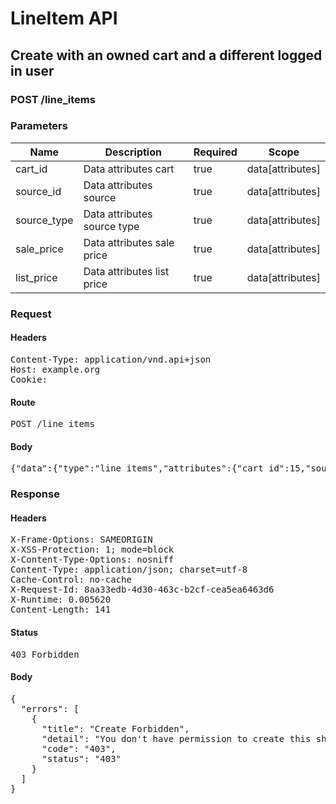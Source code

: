 # LineItem API

## Create with an owned cart and a different logged in user

### POST /line_items

### Parameters

| Name | Description | Required | Scope |
|------|-------------|----------|-------|
| cart_id | Data attributes cart | true | data[attributes] |
| source_id | Data attributes source | true | data[attributes] |
| source_type | Data attributes source type | true | data[attributes] |
| sale_price | Data attributes sale price | true | data[attributes] |
| list_price | Data attributes list price | true | data[attributes] |

### Request

#### Headers

<pre>Content-Type: application/vnd.api+json
Host: example.org
Cookie: </pre>

#### Route

<pre>POST /line_items</pre>

#### Body

<pre>{"data":{"type":"line_items","attributes":{"cart_id":15,"source_id":8,"source_type":"Item","sale_price":1.0,"list_price":1.0}}}</pre>

### Response

#### Headers

<pre>X-Frame-Options: SAMEORIGIN
X-XSS-Protection: 1; mode=block
X-Content-Type-Options: nosniff
Content-Type: application/json; charset=utf-8
Cache-Control: no-cache
X-Request-Id: 8aa33edb-4d30-463c-b2cf-cea5ea6463d6
X-Runtime: 0.005620
Content-Length: 141</pre>

#### Status

<pre>403 Forbidden</pre>

#### Body

<pre>{
  "errors": [
    {
      "title": "Create Forbidden",
      "detail": "You don't have permission to create this shopping/line item.",
      "code": "403",
      "status": "403"
    }
  ]
}</pre>
